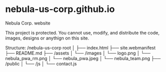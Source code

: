 # nebula-us-corp.github.io
Nebula Corp. website


This project is protected. You cannot use, modify, and distribute the code, images, designs or anythign on this site.


Structure:
/nebula-us-corp root
│
├── index.html
├── site.webmanifest
├── README.md
├── /assets
│   └── /images
│       └── logo.png
│       └── nebula_pwa_rm.png
│       └── nebula_pwa.jpeg
│       └── nebula_team.png
├── /public
│   └── /js
│       └── contact.js
